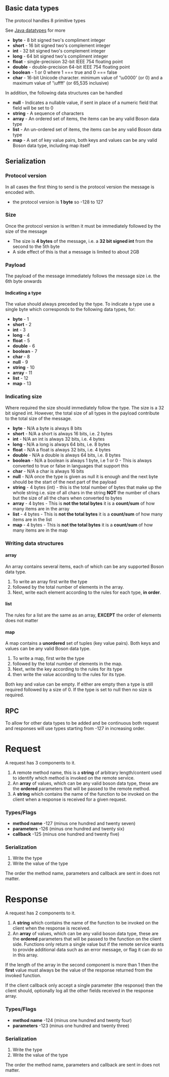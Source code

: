 Basic data types
--

The protocol handles 8 primitive types

See [Java datatypes](http://docs.oracle.com/javase/tutorial/java/nutsandbolts/datatypes.html) for more

+ __byte__ - 8 bit signed two's compliment integer
+ __short__ - 16 bit signed two's complement integer
+ __int__ - 32 bit signed two's complement integer
+ __long__ - 64 bit signed two's compliment integer
+ __float__ - single-precision 32-bit IEEE 754 floating point
+ __double__ - double-precision 64-bit IEEE 754 floating point
+ __boolean__ - 1 or 0 where 1 === true and 0 === false
+ __char__ - 16-bit Unicode character. minimum value of '\u0000' (or 0) and a maximum value of '\uffff' (or 65,535 inclusive)

In addition, the following data structures can be handled

+ __null__ - Indicates a nullable value, if sent in place of a numeric field that field will be set to 0
+ __string__ - A sequence of characters
+ __array__ - An ordered set of items, the items can be any valid Boson data type
+ __list__ - An un-ordered set of items, the items can be any valid Boson data type
+ __map__ - A set of key value pairs, both keys and values can be any valid Boson data type, including map itself

Serialization
--

### Protocol version

In all cases the first thing to send is the protocol version the message is encoded with.

+ the protocol version is __1 byte__ so -128 to 127

### Size

Once the protocol version is written it must be immediately followed by the size of the message

+ The size is __4 bytes__ of the message, i.e. a __32 bit signed int__ from the second to the 5th byte
+ A side effect of this is that a message is limited to about 2GB

### Payload

The payload of the message immediately follows the message size i.e. the 6th byte onwards

#### Indicating a type

The value should always preceded by the type.
To indicate a type use a single byte which corresponds to the following data types, for:

+ __byte__ - 1
+ __short__ - 2
+ __int__ - 3
+ __long__ - 4
+ __float__ - 5
+ __double__ - 6
+ __boolean__ - 7
+ __char__ - 8
+ __null__ - 9
+ __string__ - 10
+ __array__ - 11
+ __list__ - 12
+ __map__ - 13

### Indicating size

Where required the size should immediately follow the type.
The size is a 32 bit signed int. However, the total size of all types in the payload contribute to the total size
of the message.

+ __byte__ - N/A a byte is always 8 bits
+ __short__ - N/A a short is always 16 bits, i.e. 2 bytes
+ __int__ - N/A an int is always 32 bits, i.e. 4 bytes
+ __long__ - N/A a long is always 64 bits, i.e. 8 bytes
+ __float__ - N/A a float is always 32 bits, i.e. 4 bytes
+ __double__ - N/A a double is always 64 bits, i.e. 8 bytes
+ __boolean__ - N/A a boolean is always 1 byte, i.e 1 or 0 - This is always converted to true or false in languages
				that support this
+ __char__ - N/A a char is always 16 bits
+ __null__ - N/A once the type is given as null it is enough and the next byte should be the start of the next part of the payload
+ __string__ - 4 bytes (int) - this is the total number of bytes that make up the whole string i.e. size of all
				chars in the string __NOT__ the number of chars but the size of all the chars when converted to bytes
+ __array__ - 4 bytes  - This is __not the total bytes__ it is a __count/sum__ of how many items are in the array
+ __list__ - 4 bytes  - This is __not the total bytes__ it is a __count/sum__ of how many items are in the list
+ __map__ - 4 bytes  - This is __not the total bytes__ it is a __count/sum__ of how many items are in the map

### Writing data structures

####  array
 An array contains several items, each of which can be any supported Boson data type.

1. To write an array first write the type
2. followed by the total number of elements in the array.
3. Next, write each element according to the rules for each type, __in order__.

####  list
The rules for a list are the same as an array, __EXCEPT__ the order of elements does not matter

####  map
A map contains a __unordered__ set of tuples (key value pairs). Both keys and values can be any valid Boson data type.

1. To write a map, first write the type
2. followed by the total number of elements in the map.
3. Next, write the key according to the rules for its type
4. then write the value according to the rules for its type.

Both key and value can be empty. If either are empty then a type is still required followed by a size of 0. If the type is set to null then no size is required.

RPC
---

To allow for other data types to be added and be continuous both request and responses will use types starting from -127 in increasing order.

# Request

A request has 3 components to it.

1. A remote method name, this is a __string__ of arbitrary length/content used to identify which method is invoked on the remote service.
2. An __array__ of values, which can be any valid boson data type, these are the __ordered__ parameters that will be passed to the remote method.
3. A __string__ which contains the name of the function to be invoked on the client when a response is received for a given request.

### Types/Flags

+ __method name__   -127 (minus one hundred and twenty seven)
+ __parameters__   -126 (minus one hundred and twenty six)
+ __callback__   -125 (minus one hundred and twenty five)

### Serialization

1. Write the type
2. Write the value of the type

The order the method name, parameters and callback are sent in does not matter.

# Response

A request has 2 components to it.

1. A __string__ which contains the name of the function to be invoked on the client when the response is received.
2. An __array__ of values, which can be any valid boson data type, these are the __ordered__ parameters that will be passed to the function on the client side.
Functions only return a single value but if the remote service wants to provide additional data such as an error message, or flag it can do so in this array.

If the length of the array in the second component is more than 1 then the __first__ value must always be the value of the response returned from the invoked function.

If the client callback only accept a single parameter (the response) then the client should, optionally log all the other fields received in the response array.


### Types/Flags

+ __method name__   -124 (minus one hundred and twenty four)
+ __parameters__   -123 (minus one hundred and twenty three)

### Serialization

1. Write the type
2. Write the value of the type

The order the method name, parameters and callback are sent in does not matter.
